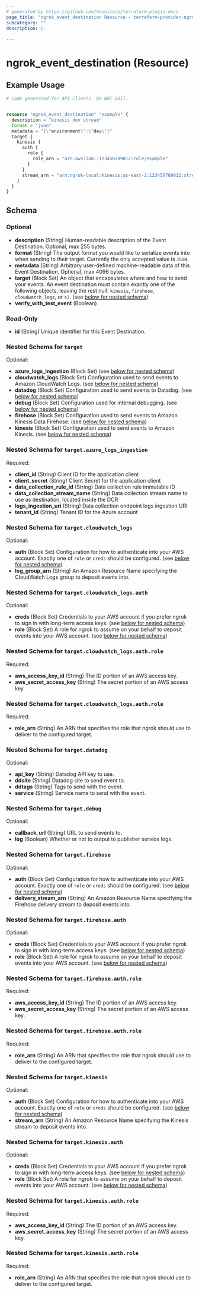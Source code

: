 ```yaml
---
# generated by https://github.com/hashicorp/terraform-plugin-docs
page_title: "ngrok_event_destination Resource - terraform-provider-ngrok"
subcategory: ""
description: |-
  
---
```


# ngrok_event_destination (Resource)



## Example Usage

```terraform
# Code generated for API Clients. DO NOT EDIT.


resource "ngrok_event_destination" "example" {
  description = "kinesis dev stream"
  format = "json"
  metadata = "{\"environment\":\"dev\"}"
  target {
    kinesis {
      auth {
        role {
          role_arn = "arn:aws:iam::123456789012:role/example"
        }
      }
      stream_arn = "arn:ngrok-local:kinesis:us-east-2:123456789012:stream/mystream2"
    }
  }
}
```

<!-- schema generated by tfplugindocs -->
## Schema

### Optional

- **description** (String) Human-readable description of the Event Destination. Optional, max 255 bytes.
- **format** (String) The output format you would like to serialize events into when sending to their target. Currently the only accepted value is `JSON`.
- **metadata** (String) Arbitrary user-defined machine-readable data of this Event Destination. Optional, max 4096 bytes.
- **target** (Block Set) An object that encapsulates where and how to send your events. An event destination must contain exactly one of the following objects, leaving the rest null: `kinesis`, `firehose`, `cloudwatch_logs`, or `s3`. (see [below for nested schema](#nestedblock--target))
- **verify_with_test_event** (Boolean)

### Read-Only

- **id** (String) Unique identifier for this Event Destination.

<a id="nestedblock--target"></a>
### Nested Schema for `target`

Optional:

- **azure_logs_ingestion** (Block Set) (see [below for nested schema](#nestedblock--target--azure_logs_ingestion))
- **cloudwatch_logs** (Block Set) Configuration used to send events to Amazon CloudWatch Logs. (see [below for nested schema](#nestedblock--target--cloudwatch_logs))
- **datadog** (Block Set) Configuration used to send events to Datadog. (see [below for nested schema](#nestedblock--target--datadog))
- **debug** (Block Set) Configuration used for internal debugging. (see [below for nested schema](#nestedblock--target--debug))
- **firehose** (Block Set) Configuration used to send events to Amazon Kinesis Data Firehose. (see [below for nested schema](#nestedblock--target--firehose))
- **kinesis** (Block Set) Configuration used to send events to Amazon Kinesis. (see [below for nested schema](#nestedblock--target--kinesis))

<a id="nestedblock--target--azure_logs_ingestion"></a>
### Nested Schema for `target.azure_logs_ingestion`

Required:

- **client_id** (String) Client ID for the application client
- **client_secret** (String) Client Secret for the application client
- **data_collection_rule_id** (String) Data collection rule immutable ID
- **data_collection_stream_name** (String) Data collection stream name to use as destination, located inside the DCR
- **logs_ingestion_uri** (String) Data collection endpoint logs ingestion URI
- **tenant_id** (String) Tenant ID for the Azure account


<a id="nestedblock--target--cloudwatch_logs"></a>
### Nested Schema for `target.cloudwatch_logs`

Optional:

- **auth** (Block Set) Configuration for how to authenticate into your AWS account. Exactly one of `role` or `creds` should be configured. (see [below for nested schema](#nestedblock--target--cloudwatch_logs--auth))
- **log_group_arn** (String) An Amazon Resource Name specifying the CloudWatch Logs group to deposit events into.

<a id="nestedblock--target--cloudwatch_logs--auth"></a>
### Nested Schema for `target.cloudwatch_logs.auth`

Optional:

- **creds** (Block Set) Credentials to your AWS account if you prefer ngrok to sign in with long-term access keys. (see [below for nested schema](#nestedblock--target--cloudwatch_logs--auth--creds))
- **role** (Block Set) A role for ngrok to assume on your behalf to deposit events into your AWS account. (see [below for nested schema](#nestedblock--target--cloudwatch_logs--auth--role))

<a id="nestedblock--target--cloudwatch_logs--auth--creds"></a>
### Nested Schema for `target.cloudwatch_logs.auth.role`

Required:

- **aws_access_key_id** (String) The ID portion of an AWS access key.
- **aws_secret_access_key** (String) The secret portion of an AWS access key.


<a id="nestedblock--target--cloudwatch_logs--auth--role"></a>
### Nested Schema for `target.cloudwatch_logs.auth.role`

Required:

- **role_arn** (String) An ARN that specifies the role that ngrok should use to deliver to the configured target.




<a id="nestedblock--target--datadog"></a>
### Nested Schema for `target.datadog`

Optional:

- **api_key** (String) Datadog API key to use.
- **ddsite** (String) Datadog site to send event to.
- **ddtags** (String) Tags to send with the event.
- **service** (String) Service name to send with the event.


<a id="nestedblock--target--debug"></a>
### Nested Schema for `target.debug`

Optional:

- **callback_url** (String) URL to send events to.
- **log** (Boolean) Whether or not to output to publisher service logs.


<a id="nestedblock--target--firehose"></a>
### Nested Schema for `target.firehose`

Optional:

- **auth** (Block Set) Configuration for how to authenticate into your AWS account. Exactly one of `role` or `creds` should be configured. (see [below for nested schema](#nestedblock--target--firehose--auth))
- **delivery_stream_arn** (String) An Amazon Resource Name specifying the Firehose delivery stream to deposit events into.

<a id="nestedblock--target--firehose--auth"></a>
### Nested Schema for `target.firehose.auth`

Optional:

- **creds** (Block Set) Credentials to your AWS account if you prefer ngrok to sign in with long-term access keys. (see [below for nested schema](#nestedblock--target--firehose--auth--creds))
- **role** (Block Set) A role for ngrok to assume on your behalf to deposit events into your AWS account. (see [below for nested schema](#nestedblock--target--firehose--auth--role))

<a id="nestedblock--target--firehose--auth--creds"></a>
### Nested Schema for `target.firehose.auth.role`

Required:

- **aws_access_key_id** (String) The ID portion of an AWS access key.
- **aws_secret_access_key** (String) The secret portion of an AWS access key.


<a id="nestedblock--target--firehose--auth--role"></a>
### Nested Schema for `target.firehose.auth.role`

Required:

- **role_arn** (String) An ARN that specifies the role that ngrok should use to deliver to the configured target.




<a id="nestedblock--target--kinesis"></a>
### Nested Schema for `target.kinesis`

Optional:

- **auth** (Block Set) Configuration for how to authenticate into your AWS account. Exactly one of `role` or `creds` should be configured. (see [below for nested schema](#nestedblock--target--kinesis--auth))
- **stream_arn** (String) An Amazon Resource Name specifying the Kinesis stream to deposit events into.

<a id="nestedblock--target--kinesis--auth"></a>
### Nested Schema for `target.kinesis.auth`

Optional:

- **creds** (Block Set) Credentials to your AWS account if you prefer ngrok to sign in with long-term access keys. (see [below for nested schema](#nestedblock--target--kinesis--auth--creds))
- **role** (Block Set) A role for ngrok to assume on your behalf to deposit events into your AWS account. (see [below for nested schema](#nestedblock--target--kinesis--auth--role))

<a id="nestedblock--target--kinesis--auth--creds"></a>
### Nested Schema for `target.kinesis.auth.role`

Required:

- **aws_access_key_id** (String) The ID portion of an AWS access key.
- **aws_secret_access_key** (String) The secret portion of an AWS access key.


<a id="nestedblock--target--kinesis--auth--role"></a>
### Nested Schema for `target.kinesis.auth.role`

Required:

- **role_arn** (String) An ARN that specifies the role that ngrok should use to deliver to the configured target.


